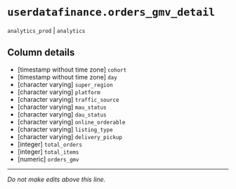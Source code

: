 # `userdatafinance.orders_gmv_detail`
`analytics_prod` | `analytics`

## Column details
* [timestamp without time zone] `cohort`
* [timestamp without time zone] `day`
* [character varying] `super_region`
* [character varying] `platform`
* [character varying] `traffic_source`
* [character varying] `mau_status`
* [character varying] `dau_status`
* [character varying] `online_orderable`
* [character varying] `listing_type`
* [character varying] `delivery_pickup`
* [integer]   `total_orders`
* [integer]   `total_items`
* [numeric]   `orders_gmv`

-------------------------------------------------------------------------------
*Do not make edits above this line.*
